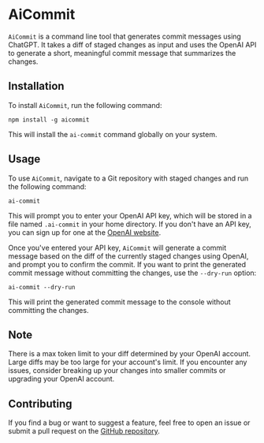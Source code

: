# AiCommit

`AiCommit` is a command line tool that generates commit messages using ChatGPT. It takes a diff of staged changes as input and uses the OpenAI API to generate a short, meaningful commit message that summarizes the changes.

## Installation

To install `AiCommit`, run the following command:

```
npm install -g aicommit
```

This will install the `ai-commit` command globally on your system.

## Usage

To use `AiCommit`, navigate to a Git repository with staged changes and run the following command:

```
ai-commit
```

This will prompt you to enter your OpenAI API key, which will be stored in a file named `.ai-commit` in your home directory. If you don't have an API key, you can sign up for one at the [OpenAI website](https://openai.com/).

Once you've entered your API key, `AiCommit` will generate a commit message based on the diff of the currently staged changes using OpenAI, and prompt you to confirm the commit. If you want to print the generated commit message without committing the changes, use the `--dry-run` option:

```
ai-commit --dry-run
```

This will print the generated commit message to the console without committing the changes.

## Note
There is a max token limit to your diff determined by your OpenAI account. Large diffs may be too large for your account's limit. If you encounter any issues, consider breaking up your changes into smaller commits or upgrading your OpenAI account.

## Contributing

If you find a bug or want to suggest a feature, feel free to open an issue or submit a pull request on the [GitHub repository](https://github.com/your-username/aicommit).